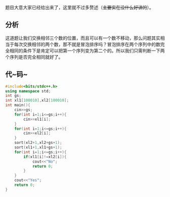 题目大意大家已经给出来了，这里就不过多赘述（~~主要实在没什么好讲的~~）。
## 分析
这道题让我们交换相邻三个数的位置，而且可以有一个数不移动，那么问题其实相当于每次交换相邻的两个数，那不就是冒泡排序吗？冒泡排序在两个序列中的数完全相同的条件下是肯定可以把第一个序列变为第二个的。所以我们只需判断一下两个序列是否完全相同就好了。
## 代~码~
```cpp
#include<bits/stdc++.h>
using namespace std;
int gs;
int xl1[100010],xl2[100010];
int main(){
	cin>>gs;
	for(int i=1;i<=gs;i++){
		cin>>xl1[i];
	}
	for(int i=1;i<=gs;i++){
		cin>>xl2[i];
	}
	sort(xl2+1,xl2+gs+1);
	sort(xl1+1,xl1+gs+1);
	for(int i=1;i<=gs;i++){
		if(xl1[i]!=xl2[i]){
			cout<<"No";
			return 0;
		}
	}
	cout<<"Yes";
	return 0;
}
```
